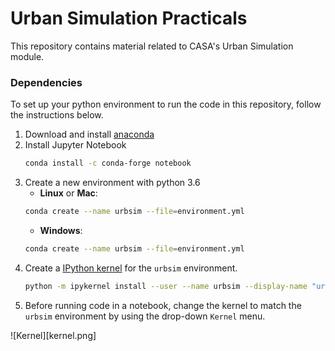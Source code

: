 # Urban Simulation Practicals

This repository contains material related to CASA's Urban Simulation module. 

### Dependencies 

To set up your python environment to run the code in this repository, follow the instructions below.

1. Download and install [anaconda](https://www.anaconda.com/)
2. Install Jupyter Notebook
    ```bash
    conda install -c conda-forge notebook
    ```
3. Create a new environment with python 3.6
    - __Linux__ or __Mac__: 
    ```bash
    conda create --name urbsim --file=environment.yml
    ```
    - __Windows__: 
    ```bash
    conda create --name urbsim --file=environment.yml
    ```
4. Create a [IPython kernel](http://ipython.readthedocs.io/en/stable/install/kernel_install.html) for the `urbsim` environment.  
    ```bash
    python -m ipykernel install --user --name urbsim --display-name "urbsim"
    ```
5. Before running code in a notebook, change the kernel to match the `urbsim` environment by using the drop-down `Kernel` menu. 

![Kernel][kernel.png]
